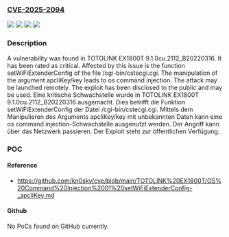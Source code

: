 ### [CVE-2025-2094](https://cve.mitre.org/cgi-bin/cvename.cgi?name=CVE-2025-2094)
![](https://img.shields.io/static/v1?label=Product&message=EX1800T&color=blue)
![](https://img.shields.io/static/v1?label=Version&message=9.1.0cu.2112_B20220316%20&color=brightgreen)
![](https://img.shields.io/static/v1?label=Vulnerability&message=Command%20Injection&color=brightgreen)
![](https://img.shields.io/static/v1?label=Vulnerability&message=OS%20Command%20Injection&color=brightgreen)

### Description

A vulnerability was found in TOTOLINK EX1800T 9.1.0cu.2112_B20220316. It has been rated as critical. Affected by this issue is the function setWiFiExtenderConfig of the file /cgi-bin/cstecgi.cgi. The manipulation of the argument apcliKey/key leads to os command injection. The attack may be launched remotely. The exploit has been disclosed to the public and may be used.
Eine kritische Schwachstelle wurde in TOTOLINK EX1800T 9.1.0cu.2112_B20220316 ausgemacht. Dies betrifft die Funktion setWiFiExtenderConfig der Datei /cgi-bin/cstecgi.cgi. Mittels dem Manipulieren des Arguments apcliKey/key mit unbekannten Daten kann eine os command injection-Schwachstelle ausgenutzt werden. Der Angriff kann über das Netzwerk passieren. Der Exploit steht zur öffentlichen Verfügung.

### POC

#### Reference
- https://github.com/kn0sky/cve/blob/main/TOTOLINK%20EX1800T/OS%20Command%20Injection%2001%20setWiFiExtenderConfig-_apcliKey.md

#### Github
No PoCs found on GitHub currently.

